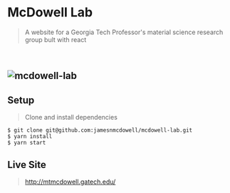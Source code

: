 # McDowell Lab

> A website for a Georgia Tech Professor's material science research group bult with react
<br>

![mcdowell-lab](https://user-images.githubusercontent.com/19500679/47629658-cbce7680-db12-11e8-8621-7010be84003c.jpg)
---

## Setup

> Clone and install dependencies
```shell
$ git clone git@github.com:jamesnmcdowell/mcdowell-lab.git
$ yarn install
$ yarn start

```
## Live Site
> http://mtmcdowell.gatech.edu/
